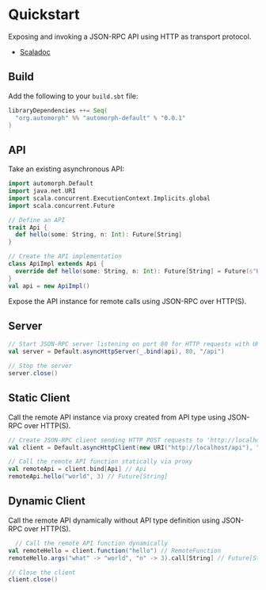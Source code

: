 # Quickstart

Exposing and invoking a JSON-RPC API using HTTP as transport protocol.

* [Scaladoc](https://www.javadoc.io/doc/org.automorph/automorph-core_3.0.0/latest/)

## Build

Add the following to your `build.sbt` file:

```scala
libraryDependencies ++= Seq(
  "org.automorph" %% "automorph-default" % "0.0.1"
)
```

## API

Take an existing asynchronous API:

```scala
import automorph.Default
import java.net.URI
import scala.concurrent.ExecutionContext.Implicits.global
import scala.concurrent.Future

// Define an API
trait Api {
  def hello(some: String, n: Int): Future[String]
}

// Create the API implementation
class ApiImpl extends Api {
  override def hello(some: String, n: Int): Future[String] = Future(s"Hello $some $n!")
}
val api = new ApiImpl()

```

Expose the API instance for remote calls using JSON-RPC over HTTP(S).

## Server

```scala
// Start JSON-RPC server listening on port 80 for HTTP requests with URL path '/api'
val server = Default.asyncHttpServer(_.bind(api), 80, "/api")

// Stop the server
server.close()
```

## Static Client

Call the remote API instance via proxy created from API type using JSON-RPC over HTTP(S).

```scala
// Create JSON-RPC client sending HTTP POST requests to 'http://localhost/api'
val client = Default.asyncHttpClient(new URI("http://localhost/api"), "POST")

// Call the remote API function statically via proxy
val remoteApi = client.bind[Api] // Api
remoteApi.hello("world", 3) // Future[String]
```

## Dynamic Client

Call the remote API dynamically without API type definition using JSON-RPC over HTTP(S).

```scala
  // Call the remote API function dynamically
val remoteHello = client.function("hello") // RemoteFunction
remoteHello.args("what" -> "world", "n" -> 3).call[String] // Future[String]

// Close the client
client.close()
```
